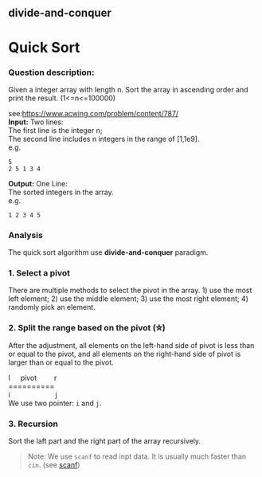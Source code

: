 ## divide-and-conquer
# Quick Sort

### Question description:

Given a integer array with length n. Sort the array in ascending order and print the result. (1<=n<=100000)

see:<https://www.acwing.com/problem/content/787/>  
**Input:**
Two lines:  
The first line is the integer n;  
The second line includes n integers in the range of [1,1e9].  
e.g.
```
5
2 5 1 3 4
```
**Output:**
One Line:  
The sorted integers in the array.  
e.g.
```
1 2 3 4 5
```
### Analysis

The quick sort algorithm use **divide-and-conquer** paradigm.

### 1. Select a pivot
There are multiple methods to select the pivot in the array. 1) use the most left element; 2) use the middle element;
3) use the most right element;
4) randomly pick an element.
### 2. Split the range based on the pivot (⛤)
After the adjustment, all elements on the left-hand side of pivot is less than or equal to the pivot, and all elements on the right-hand side of pivot is larger than or equal to the pivot.

l&ensp;&ensp;&ensp;pivot&ensp;&ensp;&ensp;&ensp;&ensp;r  
\=\=\=\=\=\=\=\=\=\=  
i&ensp;&ensp;&ensp;&ensp;&ensp;&ensp;&ensp;&ensp;&ensp;&ensp;&ensp;&ensp;&ensp;j  
We use two pointer: `i` and `j`.

### 3. Recursion
Sort the laft part and the right part of the array recursively.

> Note: We use `scanf` to read inpt data. It is usually much faster than `cin`. (see [scanf](https://www.runoob.com/cprogramming/c-function-scanf.html))

